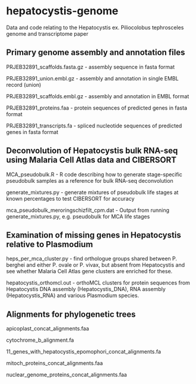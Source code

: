 # hepatocystis-genome
Data and code relating to the Hepatocystis ex. Piliocolobus tephrosceles genome and transcriptome paper

## Primary genome assembly and annotation files
PRJEB32891_scaffolds.fasta.gz - assembly sequence in fasta format

PRJEB32891_union.embl.gz - assembly and annotation in single EMBL record (union)

PRJEB32891_scaffolds.embl.gz - assembly and annotation in EMBL format

PRJEB32891_proteins.faa - protein sequences of predicted genes in fasta format

PRJEB32891_transcripts.fa - spliced nucleotide sequences of predicted genes in fasta format


## Deconvolution of Hepatocystis bulk RNA-seq using Malaria Cell Atlas data and CIBERSORT
MCA_pseudobulk.R - R code describing how to generate stage-specific pseudobulk samples as a reference for bulk RNA-seq deconvolution

generate_mixtures.py - generate mixtures of pseudobulk life stages at known percentages to test CIBERSORT for accuracy

mca_pseudobulk_meroringschizfilt_cpm.dat - Output from running generate_mixtures.py, e.g. pseudobulk for MCA life stages


## Examination of missing genes in Hepatocystis relative to Plasmodium
heps_per_mca_cluster.py - find orthologue groups shared between P. berghei and either P. ovale or P. vivax, but absent from Hepatocystis and see whether Malaria Cell Atlas gene clusters are enriched for these.

hepatocystis_orthomcl.out - orthoMCL clusters for protein sequences from Hepatocystis DNA assembly (Hepatocystis_DNA), RNA assembly (Hepatocystis_RNA) and various Plasmodium species.

## Alignments for phylogenetic trees
apicoplast_concat_alignments.faa

cytochrome_b_alignment.fa

11_genes_with_hepatocystis_epomophori_concat_alignments.fa

mitoch_proteins_concat_alignments.faa

nuclear_genome_proteins_concat_alignments.faa
